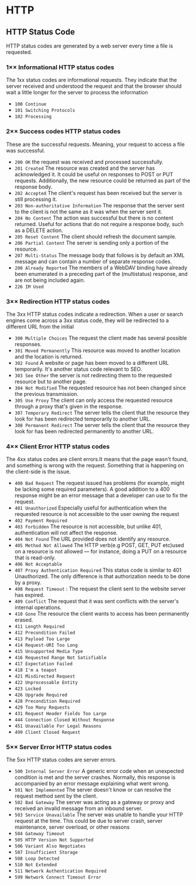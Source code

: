 # HTTP

## HTTP Status Code

HTTP status codes are generated by a web server every time a file is requested.

### 1×× Informational HTTP status codes

The 1xx status codes are informational requests. They indicate that the server received and understood the request and that the browser should wait a little longer for the server to process the information

- `100 Continue`
- `101 Switching Protocols`
- `102 Processing`

### 2×× Success codes HTTP status codes

These are the successful requests. Meaning, your request to access a file was successful.

- `200 OK` the request was received and processed successfully.
- `201 Created` The resource was created and the server has acknowledged it. It could be useful on responses to POST or PUT requests. Additionally, the new resource could be returned as part of the response body.
- `202 Accepted` The client's request has been received but the server is still processing it.
- `203 Non-authoritative Information` The response that the server sent to the client is not the same as it was when the server sent it.
- `204 No Content` The action was successful but there is no content returned. Useful for actions that do not require a response body, such as a DELETE action.
- `205 Reset Content` The client should refresh the document sample.
- `206 Partial Content` The server is sending only a portion of the resource.
- `207 Multi-Status`  The message body that follows is by default an XML message and can contain a number of separate response codes.
- `208 Already Reported` The members of a WebDAV binding have already been enumerated in a preceding part of the (multistatus) response, and are not being included again.
- `226 IM Used`

### 3×× Redirection HTTP status codes

The 3xx HTTP status codes indicate a redirection. When a user or search engines come across a 3xx status code, they will be redirected to a different URL from the initial

- `300 Multiple Choices`  The request the client made has several possible responses.
- `301 Moved Permanently` This resource was moved to another location and the location is returned.
- `302 Found` A website or page has been moved to a different URL temporarily. It's another status code relevant to SEO.
- `303 See Other` the server is not redirecting them to the requested resource but to another page.
- `304 Not Modified`  The requested resource has not been changed since the previous transmission.
- `305 Use Proxy` The client can only access the requested resource through a proxy that's given in the response.
- `307 Temporary Redirect` The server tells the client that the resource they look for has been redirected temporarily to another URL.
- `308 Permanent Redirect` The server tells the client that the resource they look for has been redirected permanently to another URL.

### 4×× Client Error HTTP status codes

The 4xx status codes are client errors.It means that the page wasn't found, and something is wrong with the request. Something that is happening on the client-side is the issue.

- `400 Bad Request` The request issued has problems (for example, might be lacking some required parameters). A good addition to a 400 response might be an error message that a developer can use to fix the request.
- `401 Unauthorized` Especially useful for authentication when the requested resource is not accessible to the user owning the request
- `402 Payment Required`
- `403 Forbidden` The resource is not accessible, but unlike 401, authentication will not affect the response.
- `404 Not Found` The URL provided does not identify any resource.
- `405 Method Not Allowed` The HTTP verb(e.g POST, GET, PUT etc)used on a resource is not allowed — for instance, doing a PUT on a resource that is read-only.
- `406 Not Acceptable`
- `407 Proxy Authentication Required` This status code is similar to 401 Unauthorized. The only difference is that authorization needs to be done by a proxy.
- `408 Request Timeout` : The request the client sent to the website server has expired.
- `409 Conflict`  The request that it was sent conflicts with the server's internal operations.
- `410 Gone` The resource the client wants to access has been permanently erased.
- `411 Length Required`
- `412 Precondition Failed`
- `413 Payload Too Large`
- `414 Request-URI Too Long`
- `415 Unsupported Media Type`
- `416 Requested Range Not Satisfiable`
- `417 Expectation Failed`
- `418 I'm a teapot`
- `421 Misdirected Request`
- `422 Unprocessable Entity`
- `423 Locked`
- `426 Upgrade Required`
- `428 Precondition Required`
- `429 Too Many Requests`
- `431 Request Header Fields Too Large`
- `444 Connection Closed Without Response`
- `451 Unavailable For Legal Reasons`
- `499 Client Closed Request`

### 5×× Server Error HTTP status codes

The 5xx HTTP status codes are server errors.

- `500 Internal Server Error` A generic error code when an unexpected condition is met and the server crashes. Normally, this response is accompanied by an error message explaining what went wrong.
- `501 Not Implemented` The server doesn't know or can resolve the request method sent by the client.
- `502 Bad Gateway` The server was acting as a gateway or proxy and received an invalid message from an inbound server.
- `503 Service Unavailable` The server was unable to handle your HTTP request at the time. This could be due to server crash, server maintenance, server overload, or other reasons
- `504 Gateway Timeout`
- `505 HTTP Version Not Supported`
- `506 Variant Also Negotiates`
- `507 Insufficient Storage`
- `508 Loop Detected`
- `510 Not Extended`
- `511 Network Authentication Required`
- `599 Network Connect Timeout Error`
